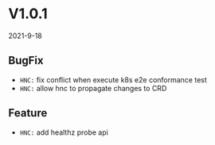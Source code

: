 # V1.0.1

2021-9-18

## BugFix

- `HNC:` fix conflict when execute k8s e2e conformance test
- `HNC:` allow hnc to propagate changes to CRD

## Feature

- `HNC:` add healthz probe api

